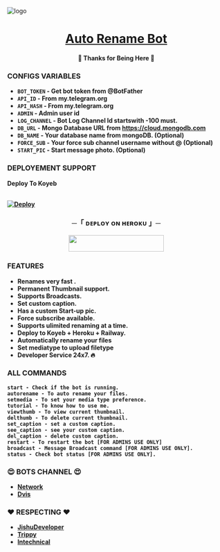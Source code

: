 <img src="https://files.catbox.moe/4kwe69.jpg" alt="logo" target="/blank">

<h1 align="center">
 <b><a href="https://t.me/net_pro_max" target="/blank"> Auto Rename Bot </a></>
</h1>

<p align="center">🩵 Thanks for Being Here 🩵</p>


### CONFIGS VARIABLES

* `BOT_TOKEN` - Get bot token from @BotFather
* `API_ID` - From my.telegram.org
* `API_HASH` - From my.telegram.org
* `ADMIN` - Admin user id
* `LOG_CHANNEL` - Bot Log Channel Id startswith -100 must.
* `DB_URL` - Mongo Database URL from https://cloud.mongodb.com
* `DB_NAME` - Your database name from mongoDB. (Optional)
* `FORCE_SUB` - Your force sub channel username without @ (Optional)
* `START_PIC` - Start message photo. (Optional)



### DEPLOYEMENT SUPPORT

<summary>Deploy To Koyeb</summary>
<p>
<br>                 
<a target="/blank" href="https://app.koyeb.com/deploy?type=git&repository=github.com/IamDvis/DV-AUTO-RENAME-BOT&branch=main&name=auto-rename-bot" >
  <img src="https://www.koyeb.com/static/images/deploy/button.svg" alt="Deploy">
</a>
</p>

<h3 align="center">
    ─「 ᴅᴇᴩʟᴏʏ ᴏɴ ʜᴇʀᴏᴋᴜ 」─
</h3>

<p align="center"><a href="https://dashboard.heroku.com/new?template=https://github.com/IamDvis/DV-AUTO-RENAME-BOT"> <img src="https://img.shields.io/badge/Deploy%20On%20Heroku-black?style=for-the-badge&logo=heroku" width="220" height="38.45"/></a></p>




### FEATURES
 - Renames very fast .
 - Permanent Thumbnail support.
 - Supports Broadcasts.
 - Set custom caption.
 - Has a custom Start-up pic.
 - Force subscribe available.
 - Supports ulimited renaming at a time.
 - Deploy to Koyeb + Heroku + Railway.
 - Automatically rename your files
 - Set mediatype to upload filetype
 - Developer Service 24x7. 🔥



### ALL COMMANDS

```
start - Check if the bot is running.
autorename - To auto rename your files.
setmedia - To set your media type preference.
tutorial - To know how to use me.
viewthumb - To view current thumbnail.
delthumb - To delete current thumbnail.
set_caption - set a custom caption.
see_caption - see your custom caption.
del_caption - delete custom caption.
restart - To restart the bot [FOR ADMINS USE ONLY]
broadcast - Message Broadcast command [FOR ADMINS USE ONLY].
status - Check bot status [FOR ADMINS USE ONLY].
```


### 😍 BOTS CHANNEL 😍
- [Network](https://t.me/net_pro_max)
- [Dvis](https://t.me/DvisDmBot)

### ❤️ RESPECTING ❤️
- [JishuDeveloper](https://github.com/JishuDeveloper)
- [Trippy](https://github.com/Trippy07) 
- [lntechnical](https://github.com/lntechnical2)
